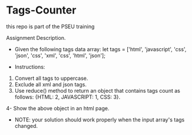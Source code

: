 # Tags-Counter
this repo is part of the PSEU training

Assignment Description. 

- Given the following tags data array:
let tags = ['html', 'javascript', 'css', 'json', 'css', 'xml', 'css', 'html', 'json'];

- Instructions:
1. Convert all tags to uppercase.
2. Exclude all xml and json tags.
3. Use reduce() method to return an object that contains tags count as follows:
     {HTML: 2, JAVASCRIPT: 1, CSS: 3}.
     
4- Show the above object in an html page.

- NOTE: your solution should work properly when the input array's tags changed.
